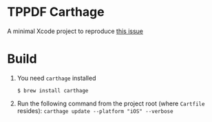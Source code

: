 # TPPDF Carthage

A minimal Xcode project to reproduce [this issue](https://github.com/techprimate/TPPDF/issues/153)


# Build

1. You need `carthage` installed
   
   `$ brew install carthage`
2. Run the following command from the project root (where `Cartfile` resides):
   `carthage update --platform "iOS" --verbose`

